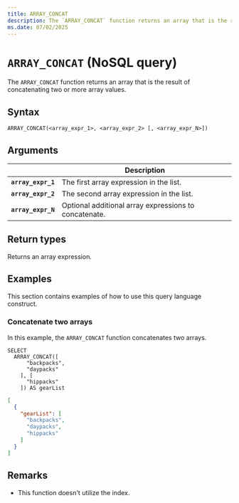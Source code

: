 ```yaml
---
title: ARRAY_CONCAT
description: The `ARRAY_CONCAT` function returns an array that is the result of concatenating two or more array values.
ms.date: 07/02/2025
---
```


# `ARRAY_CONCAT` (NoSQL query)

The `ARRAY_CONCAT` function returns an array that is the result of concatenating two or more array values.

## Syntax

```nosql
ARRAY_CONCAT(<array_expr_1>, <array_expr_2> [, <array_expr_N>])
```

## Arguments

| | Description |
| --- | --- |
| **`array_expr_1`** | The first array expression in the list. |
| **`array_expr_2`** | The second array expression in the list. |
| **`array_expr_N`** | Optional additional array expressions to concatenate. |

## Return types

Returns an array expression.

## Examples

This section contains examples of how to use this query language construct.

### Concatenate two arrays

In this example, the `ARRAY_CONCAT` function concatenates two arrays.

```nosql
SELECT
  ARRAY_CONCAT([
      "backpacks",
      "daypacks"
    ], [
      "hippacks"
    ]) AS gearList
```

```json
[
  {
    "gearList": [
      "backpacks",
      "daypacks",
      "hippacks"
    ]
  }
]
```

## Remarks

- This function doesn't utilize the index.
